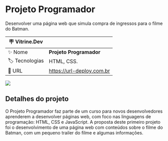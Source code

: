 # Projeto Programador

Desenvolver uma página web que simula compra de ingressos para o filme do Batman.

| :placard: Vitrine.Dev |     |
| -------------  | --- |
| :sparkles: Nome        | **Projeto Programador**
| :label: Tecnologias | HTML, CSS.
| :rocket: URL         | https://url-deploy.com.br

<!-- Inserir imagem com a #vitrinedev ao final do link -->
![](https://user-images.githubusercontent.com/116922569/215510933-65fc5b35-4df3-4d02-929e-d0bea2536914.png#vitrinedev)

## Detalhes do projeto

O Projeto Programador faz parte de um curso para novos desenvolvedores aprenderem a desenvolver páginas web, com foco nas linguagens de programação: HTML, CSS e JavaScript.
A proposta deste primeiro projeto foi o desenvolvimento de uma página web com conteúdos sobre o filme do Batman, com um pequeno trailer do filme e algumas informações.
